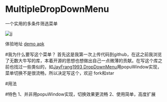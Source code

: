 # MultipleDropDownMenu

一个实用的多条件筛选菜单

![jj](https://github.com/dongjunkun/MultipleDropDownMenu/blob/master/art/simaple.gif)

体验地址 <a href="https://raw.githubusercontent.com/dongjunkun/MultipleDropDownMenu/master/simple.apk">demo apk</a>

#我为什么要写这个菜单？
首先这是我第一次上传代码到github，在这之前我浏览了无数大牛写的库，本着开源的思想也想做出自己一点微薄的贡献。在写这个库之前也找过一些类似的，如<a href="https://github.com/JayFang1993/DropDownMenu">JayFrang1993 DropDownMenu</a>用popuWindow实现，菜单切换不是很流畅，所以决定写这个，欢迎 fork和star

#用法


#特色
1、并非用popuWindow实现，切换效果更流畅
2、使用简单，高度扩展
